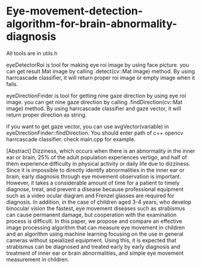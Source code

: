# Eye-movement-detection-algorithm-for-brain-abnormality-diagnosis
All tools are in utils.h

eyeDetectorRoi is tool for making eye roi image by using face picture.
you can get result Mat image by calling .detect(cv::Mat image) method.
By using harrcascade classifier, it will return proper roi image or empty image when it fails.

eyeDirectionFinder is tool for getting nine gaze direction by using eye roi image.
you can get nine gaze direction by calling .findDirection(cv::Mat image) method.
By using harrcascade classifier and gaze vector, it will return proper direction as string.

if you want to get gaze vector, you can use avgVector(variable) in eyeDirectionFinder::findDirection.
You should enter path of c++ opencv harrcascade classifier. 
check main.cpp for example.

[Abstract]
Dizziness, which occurs when there is an abnormality in the inner ear or brain, 25% of the adult population experiences vertigo, and half of them experience difficulty in physical activity or daily life due to dizziness. Since it is impossible to directly identify abnormalities in the inner ear or brain, early diagnosis through eye movement observation is important. However, it takes a considerable amount of time for a patient to timely diagnose, treat, and prevent a disease because professional equipment such as a video ocular diagram and Frenzel glasses are required for diagnosis. In addition, in the case of children aged 3-4 years, who develop binocular vision the fastest, eye movement diseases such as strabismus can cause permanent damage, but cooperation with the examination process is difficult. In this paper, we propose and compare an effective image processing algorithm that can measure eye movement in children and an algorithm using machine learning focusing on the use in general cameras without speialized equipment. Using this, it is expected that strabismus can be diagnosed and treated early by early diagnosis and treatment of inner ear or brain abnormalities, and simple eye movement measurement in children.
